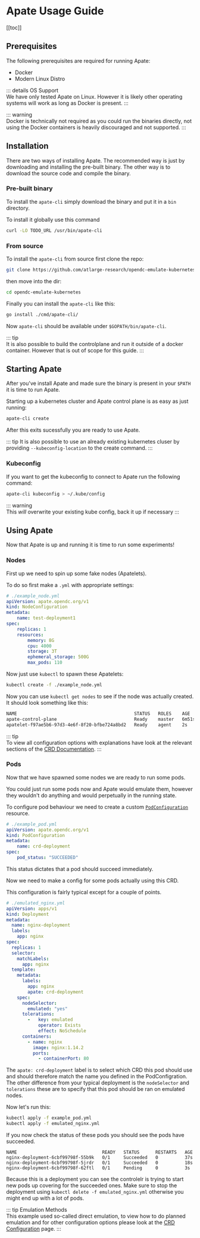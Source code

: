 # Apate Usage Guide

[[toc]]

## Prerequisites
The following prerequisites are required for running Apate:
* Docker
* Modern Linux Distro

::: details OS Support  
We have only tested Apate on Linux. However it is likely other operating systems will work as long as Docker is present.
:::

::: warning  
Docker is technically not required as you could run the binaries directly, not using the Docker containers is heavily discouraged and not supported.
:::

## Installation
There are two ways of installing Apate. The recommended way is just by downloading and installing the pre-built binary. The other way is to download the source code and compile the binary.

### Pre-built binary <Badge text="recommended"/>
To install the `apate-cli` simply download the binary and put it in a `bin` directory.

To install it globally use this command
<!-- TODO: add url -->
```sh
curl -LO TODO_URL /usr/bin/apate-cli 
```

### From source
To install the `apate-cli` from source first clone the repo:

```bash
git clone https://github.com/atlarge-research/opendc-emulate-kubernetes
```

then move into the dir:
```bash
cd opendc-emulate-kubernetes
```

Finally you can install the `apate-cli` like this:
```bash
go install ./cmd/apate-cli/
```

Now `apate-cli` should be available under `$GOPATH/bin/apate-cli`.

::: tip  
It is also possible to build the controlplane and run it outside of a docker container. However that is out of scope for this guide.
:::

## Starting Apate
After you've install Apate and made sure the binary is present in your `$PATH` it is time to run Apate.

Starting up a kubernetes cluster and Apate control plane is as easy as just running:
```sh
apate-cli create
```

After this exits sucessfully you are ready to use Apate.

::: tip
It is also possible to use an already existing kubernetes cluser by providing `--kubeconfig-location` to the create command.
:::

### Kubeconfig
If you want to get the kubeconfig to connect to Apate run the following command:
```sh
apate-cli kubeconfig > ~/.kube/config
```
::: warning  
This _will_ overwrite your existing kube config, back it up if necessary
:::
<!-- TODO: Could we use contexts here to make this nicer to work with? -->

## Using Apate
Now that Apate is up and running it is time to run some experiments!

### Nodes
First up we need to spin up some fake nodes (Apatelets). 

To do so first make a `.yml` with appropriate settings:
```yml
# ./example_node.yml
apiVersion: apate.opendc.org/v1
kind: NodeConfiguration
metadata:
    name: test-deployment1
spec:
    replicas: 1
    resources:
        memory: 8G
        cpu: 4000
        storage: 3T
        ephemeral_storage: 500G
        max_pods: 110
```

Now just use `kubectl` to spawn these Apatelets:

```sh
kubectl create -f ./example_node.yml
```

Now you can use `kubectl get nodes` to see if the node was actually created. It should look something like this:
```zsh
NAME                                            STATUS   ROLES    AGE     VERSION
apate-control-plane                             Ready    master   6m51s   v1.17.0
apatelet-f97ae5b6-97d3-4e6f-8f20-bfbe724a8bd2   Ready    agent    2s      v1.15.2
```

::: tip  
To view all configuration options with explanations have look at the relevant sections of the [CRD Documentation](./configuration.md#nodes).
:::

### Pods
Now that we have spawned some nodes we are ready to run some pods.

You could just run some pods now and Apate would emulate them, however they wouldn't do anything and would perpetually in the running state.

To configure pod behaviour we need to create a custom [`PodConfiguration`](./configuration.html#pods) resource.

```yml
# ./example_pod.yml
apiVersion: apate.opendc.org/v1
kind: PodConfiguration
metadata:
    name: crd-deployment
spec:
    pod_status: "SUCCEEDED"
```

This status dictates that a pod should succeed immediately.

Now we need to make a config for some pods actually using this CRD.

This configuration is fairly typical except for a couple of points.
```yml
# ./emulated_nginx.yml
apiVersion: apps/v1
kind: Deployment
metadata:
  name: nginx-deployment
  labels:
    app: nginx
spec:
  replicas: 1
  selector:
    matchLabels:
      app: nginx
  template:
    metadata:
      labels:
        app: nginx
        apate: crd-deployment
    spec:
      nodeSelector:
        emulated: "yes"
      tolerations:
        -   key: emulated
            operator: Exists
            effect: NoSchedule
      containers:
        - name: nginx
          image: nginx:1.14.2
          ports:
            - containerPort: 80
```
The `apate: crd-deployment` label is to select which CRD this pod should use and should therefore match the name you defined in the PodConfigration.
The other difference from your typical deployment is the `nodeSelector` and `tolerations` these are to specify that this pod should be ran on emulated nodes.

Now let's run this:
```sh
kubectl apply -f example_pod.yml
kubectl apply -f emulated_nginx.yml
```

If you now check the status of these pods you should see the pods have succeeded.
```
NAME                                READY   STATUS      RESTARTS   AGE
nginx-deployment-6cbf99798f-55b9k   0/1     Succeeded   0          37s
nginx-deployment-6cbf99798f-5jrdr   0/1     Succeeded   0          18s
nginx-deployment-6cbf99798f-62ftl   0/1     Pending     0          3s
```

Because this is a deployment you can see the controlelr is trying to start new pods up covering for the succeeded ones. Make sure to stop the deployment using `kubectl delete -f emulated_nginx.yml` otherwise you might end up with a lot of pods.

::: tip Emulation Methods  
This example used so-called direct emulation, to view how to do planned emulation and for other configuration options please look at the [CRD Configuration](./configuration.md) page.
:::